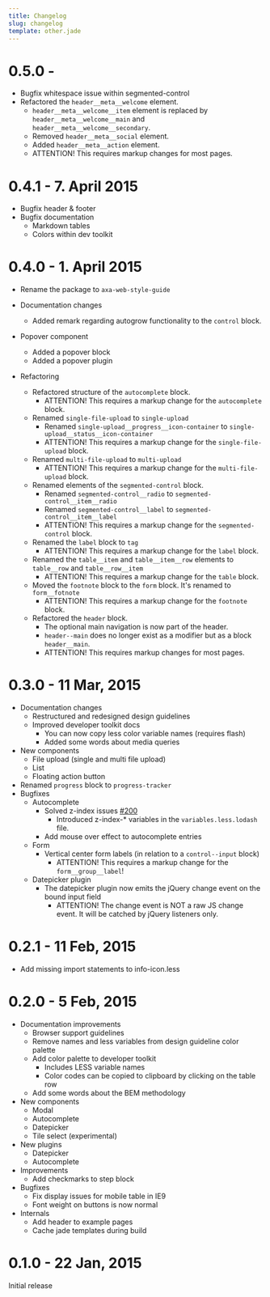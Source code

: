 ```yaml
---
title: Changelog
slug: changelog
template: other.jade
---
```


# 0.5.0 - 

- Bugfix whitespace issue within segmented-control
- Refactored the `header__meta__welcome` element.
  - `header__meta__welcome__item` element is replaced by `header__meta__welcome__main` and `header__meta__welcome__secondary`.
  - Removed `header__meta__social` element.
  - Added `header__meta__action` element.
  - ATTENTION! This requires markup changes for most pages.

# 0.4.1 - 7. April 2015

- Bugfix header & footer
- Bugfix documentation
  - Markdown tables
  - Colors within dev toolkit

# 0.4.0 - 1. April 2015

- Rename the package to `axa-web-style-guide`

- Documentation changes
  - Added remark regarding autogrow functionality to the `control` block.
- Popover component
  - Added a popover block
  - Added a popover plugin
- Refactoring
  - Refactored structure of the `autocomplete` block.
    - ATTENTION! This requires a markup change for the `autocomplete` block.
  - Renamed `single-file-upload` to `single-upload`
    - Renamed `single-upload__progress__icon-container` to `single-upload__status__icon-container`
    - ATTENTION! This requires a markup change for the `single-file-upload` block.
  - Renamed `multi-file-upload` to `multi-upload`
    - ATTENTION! This requires a markup change for the `multi-file-upload` block.
  - Renamed elements of the `segmented-control` block.
    - Renamed `segmented-control__radio` to `segmented-control__item__radio`
    - Renamed `segmented-control__label` to `segmented-control__item__label`
    - ATTENTION! This requires a markup change for the `segmented-control` block.
  - Renamed the `label` block to `tag`
    - ATTENTION! This requires a markup change for the `label` block.
  - Renamed the `table__item` and `table__item__row` elements to `table__row` and `table__row__item`
    - ATTENTION! This requires a markup change for the `table` block.
  - Moved the `footnote` block to the `form` block. It's renamed to `form__fotnote`
    - ATTENTION! This requires a markup change for the `footnote` block.
  - Refactored the `header` block.
    - The optional main navigation is now part of the header.
    - `header--main` does no longer exist as a modifier but as a block `header__main`.
    - ATTENTION! This requires markup changes for most pages.

# 0.3.0 - 11 Mar, 2015

- Documentation changes
  - Restructured and redesigned design guidelines
  - Improved developer toolkit docs
    - You can now copy less color variable names (requires flash)
    - Added some words about media queries
- New components
  - File upload (single and multi file upload)
  - List
  - Floating action button
- Renamed `progress` block to `progress-tracker`
- Bugfixes
  - Autocomplete
    - Solved z-index issues [#200](https://github.com/axa-ch/style-guide/issues/200)
      - Introduced z-index-* variables in the `variables.less.lodash` file.
    - Add mouse over effect to autocomplete entries
  - Form
    - Vertical center form labels (in relation to a `control--input` block)
      - ATTENTION! This requires a markup change for the `form__group__label`!
  - Datepicker plugin
    - The datepicker plugin now emits the jQuery change event on the bound input field
      - ATTENTION! The change event is NOT a raw JS change event. It will be
        catched by jQuery listeners only.

# 0.2.1 - 11 Feb, 2015

- Add missing import statements to info-icon.less

# 0.2.0 - 5 Feb, 2015

- Documentation improvements
  - Browser support guidelines
  - Remove names and less variables from design guideline color palette
  - Add color palette to developer toolkit
    - Includes LESS variable names
    - Color codes can be copied to clipboard by clicking on the table row
  - Add some words about the BEM methodology
- New components
  - Modal
  - Autocomplete
  - Datepicker
  - Tile select (experimental)
- New plugins
  - Datepicker
  - Autocomplete
- Improvements
  - Add checkmarks to step block
- Bugfixes
  - Fix display issues for mobile table in IE9
  - Font weight on buttons is now normal
- Internals
  - Add header to example pages
  - Cache jade templates during build

# 0.1.0 - 22 Jan, 2015

Initial release
<!-- Copyright AXA Versicherungen AG 2015 -->
